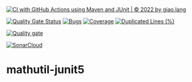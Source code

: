 [![CI with GitHub Actions using Maven and JUnit | © 2022 by giao.lang](https://github.com/BlueEyesssss/mathutil-junit5/actions/workflows/ci-maven.yml/badge.svg)](https://github.com/BlueEyesssss/mathutil-junit5/actions/workflows/ci-maven.yml)

[![Quality Gate Status](https://sonarcloud.io/api/project_badges/measure?project=BlueEyesssss_mathutil-junit5&metric=alert_status)](https://sonarcloud.io/summary/new_code?id=BlueEyesssss_mathutil-junit5)  [![Bugs](https://sonarcloud.io/api/project_badges/measure?project=BlueEyesssss_mathutil-junit5&metric=bugs)](https://sonarcloud.io/summary/new_code?id=BlueEyesssss_mathutil-junit5)  [![Coverage](https://sonarcloud.io/api/project_badges/measure?project=BlueEyesssss_mathutil-junit5&metric=coverage)](https://sonarcloud.io/summary/new_code?id=BlueEyesssss_mathutil-junit5)  [![Duplicated Lines (%)](https://sonarcloud.io/api/project_badges/measure?project=BlueEyesssss_mathutil-junit5&metric=duplicated_lines_density)](https://sonarcloud.io/summary/new_code?id=BlueEyesssss_mathutil-junit5)

[![Quality gate](https://sonarcloud.io/api/project_badges/quality_gate?project=BlueEyesssss_mathutil-junit5)](https://sonarcloud.io/summary/new_code?id=BlueEyesssss_mathutil-junit5)

[![SonarCloud](https://sonarcloud.io/images/project_badges/sonarcloud-black.svg)](https://sonarcloud.io/summary/new_code?id=BlueEyesssss_mathutil-junit5)

# mathutil-junit5
